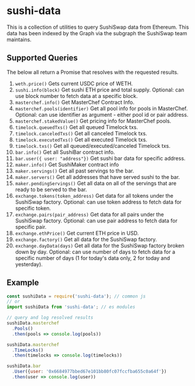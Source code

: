 # sushi-data

This is a collection of utilities to query SushiSwap data from Ethereum. This
data has been indexed by the Graph via the subgraph the SushiSwap team maintains.

## Supported Queries

The below all return a Promise that resolves with the requested results.

1. `weth.price()` Gets current USDC price of WETH.
2. `sushi.info(block)` Get sushi ETH price and total supply. 
    Optional: can use block number to fetch data at a specific block.
3. `masterchef.info()` Get MasterChef Contract Info.
4. `masterchef.pools(identifier)` Get all pool info for pools in MasterChef. 
    Optional: can use identifier as argument - either pool id or pair address.
5. `masterchef.stakedValue()` Get pricing info for MasterChef pools.
6. `timelock.queuedTxs()` Get all queued Timelock txs.
7. `timelock.canceledTxs()` Get all canceled Timelock txs.
8. `timelock.executedTxs()` Get all executed Timelock txs.
9. `timelock.txs()` Get all queued/executed/canceled Timelock txs.
10. `bar.info()` Get all SushiBar contract info.
11. `bar.user({ user: "address"})` Get sushi bar data for specific address.
12. `maker.info()` Get SushiMaker contract info
13. `maker.servings()` Get all past servings to the bar.
14. `maker.servers()` Get all addresses that have served sushi to the bar.
15. `maker.pendingServings()` Get all data on all of the servings that are ready to be served to the bar.
16. `exchange.tokens(token_address)` Get data for all tokens under the SushiSwap factory.
    Optional: can use token address to fetch data for specific token.
17. `exchange.pairs(pair_address)` Get data for all pairs under the SushiSwap factory.
    Optional: can use pair address to fetch data for specific pair.
18. `exchange.ethPrice()` Get current ETH price in USD.
19. `exchange.factory()` Get all data for the SushiSwap factory.
20. `exchange.dayData(days)` Get all data for the SushiSwap factory broken down by day.
    Optional: can use number of days to fetch data for a specific number of days (1 for today's data only, 2 for today and yesterday).

## Example

```javascript
const sushiData = require('sushi-data'); // common js
// or
import sushiData from 'sushi-data'; // es modules

// query and log resolved results
sushiData.masterchef
  .Pools()
  .then(pools => console.log(pools))

sushiData.masterchef
  .TimeLocks()
  .then(timelocks => console.log(timelocks))

sushiData.bar
  .User({user: '0x6684977bbed67e101bb80fc07fccfba655c0a64f'})
  .then(user => console.log(user))
```
